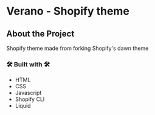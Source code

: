 # Verano - Shopify theme 

## About the Project 

Shopify theme made from forking Shopify's dawn theme 

### 🛠️ Built with 🛠️ 

- HTML
- CSS 
- Javascript
- Shopify CLI
- Liquid
